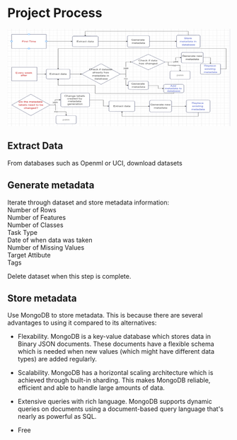 # Project Process

<img src="Metadata project architecture.png" style="height: 220px; width:1000px;"/>

## Extract Data

From databases such as Openml or UCI, download datasets

## Generate metadata

Iterate through dataset and store metadata information:  
Number of Rows  
Number of Features  
Number of Classes  
Task Type  
Date of when data was taken  
Number of Missing Values  
Target Attibute  
Tags 

Delete dataset when this step is complete.


## Store metadata

Use MongoDB to store metadata. This is because there are several advantages to using it compared to its alternatives:  
- Flexability. MongoDB is a key-value database which stores data in Binary JSON documents. These documents have a flexible schema which is needed when new values (which might have different data types) are added regularly.
- Scalability. MongoDB has a horizontal scaling architecture which is achieved through built-in sharding. This makes MongoDB reliable, efficient and able to handle large amounts of data.
  
- Extensive queries with rich language. MongoDB supports dynamic queries on documents using a document-based query language that's nearly as powerful as SQL.

- Free





